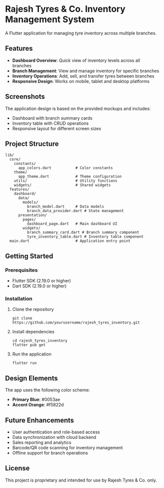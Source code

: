 # Rajesh Tyres & Co. Inventory Management System

A Flutter application for managing tyre inventory across multiple branches.

## Features

- **Dashboard Overview**: Quick view of inventory levels across all branches
- **Branch Management**: View and manage inventory for specific branches
- **Inventory Operations**: Add, sell, and transfer tyres between branches
- **Responsive Design**: Works on mobile, tablet and desktop platforms

## Screenshots

The application design is based on the provided mockups and includes:

- Dashboard with branch summary cards
- Inventory table with CRUD operations
- Responsive layout for different screen sizes

## Project Structure

```
lib/
  core/
    constants/
      app_colors.dart           # Color constants
    theme/
      app_theme.dart            # Theme configuration
    utils/                      # Utility functions
    widgets/                    # Shared widgets
  features/
    dashboard/
      data/
        models/
          branch_model.dart     # Data models
          branch_data_provider.dart # State management
      presentation/
        pages/
          dashboard_page.dart   # Main dashboard UI
        widgets/
          branch_summary_card.dart # Branch summary component
          tyre_inventory_table.dart # Inventory table component
  main.dart                     # Application entry point
```

## Getting Started

### Prerequisites

- Flutter SDK (2.19.0 or higher)
- Dart SDK (2.19.0 or higher)

### Installation

1. Clone the repository
   ```
   git clone https://github.com/yourusername/rajesh_tyres_inventory.git
   ```

2. Install dependencies
   ```
   cd rajesh_tyres_inventory
   flutter pub get
   ```

3. Run the application
   ```
   flutter run
   ```

## Design Elements

The app uses the following color scheme:
- **Primary Blue**: #0053ae
- **Accent Orange**: #f5822d

## Future Enhancements

- User authentication and role-based access
- Data synchronization with cloud backend
- Sales reporting and analytics
- Barcode/QR code scanning for inventory management
- Offline support for branch operations

## License

This project is proprietary and intended for use by Rajesh Tyres & Co. only. 

